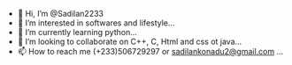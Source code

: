 - 👋 Hi, I’m @Sadilan2233
- 👀 I’m interested in softwares and lifestyle...
- 🌱 I’m currently learning python...
- 💞️ I’m looking to collaborate on C++, C, Html and css ot java...
- 📫 How to reach me (+233)506729297 or sadilankonadu2@gmail.com ...

<!---
Sadilan2233/Sadilan2233 is a ✨ special ✨ repository because its `README.md` (this file) appears on your GitHub profile.
You can click the Preview link to take a look at your changes.
--->
